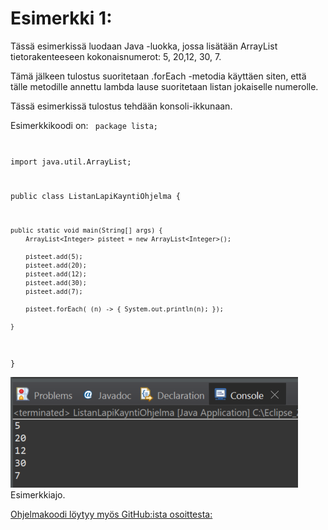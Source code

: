 # Esimerkki 1:
Tässä esimerkissä luodaan Java -luokka, jossa lisätään ArrayList tietorakenteeseen kokonaisnumerot: 5, 20,12, 30, 7.

Tämä jälkeen tulostus suoritetaan .forEach -metodia käyttäen siten, että tälle metodille annettu lambda lause suoritetaan listan jokaiselle numerolle.

Tässä esimerkissä tulostus tehdään konsoli-ikkunaan.

Esimerkkikoodi on:
<code>
package lista;

import java.util.ArrayList;

public class ListanLapiKayntiOhjelma {

	public static void main(String[] args) {
		ArrayList<Integer> pisteet = new ArrayList<Integer>();
		
		pisteet.add(5);
		pisteet.add(20);
		pisteet.add(12);
		pisteet.add(30);
		pisteet.add(7);
		
		pisteet.forEach( (n) -> { System.out.println(n); });

	}

}
</code>

![Esimerkkiajo](./Kuva_01.PNG)<br>
Esimerkkiajo.<br>

[Ohjelmakoodi löytyy myös GitHub:ista osoittesta: ](https://github.com/sauli-isonikkila/Ohjelmointi2/tree/6a6311173360e019f17bfcce5d9821b4a3d2a971/Lambda/Esimerkki_01 )
